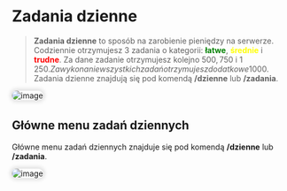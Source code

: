 <style>
img:not(.medium-zoom-image--opened):not(.navbar-link-icon) {
    max-width: 550px; /* Maksymalna szerokość */
    max-height: 500px; /* Maksymalna wysokość */
    width: auto; /* Automatyczna szerokość */
    height: auto; /* Automatyczna wysokość */
    object-fit: contain; /* Dopasowanie bez przycinania */
    margin: 0 8px 4px 0;
    box-shadow: 0 0 6px 4px rgba(0, 0, 0, .1);
    border-radius: 10px;
}
</style>

# Zadania dzienne

> **Zadania dzienne** to sposób na zarobienie pieniędzy na serwerze. Codziennie otrzymujesz 3 zadania o kategorii: <span style="color: green;">**łatwe**</span>, <span style="color: yellow;">**średnie**</span> i <span style="color: red;">**trudne**</span>. Za dane zadanie otrzymujesz kolejno 500$, 750$ i 1 250$. Za wykonanie wszystkich zadań otrzymujesz dodatkowe 1 000$. Zadania dzienne znajdują się pod komendą **/dzienne** lub **/zadania**.

![image](/pages/images/dailyquests/dailyquests-1.webp)

## Główne menu zadań dziennych

Główne menu zadań dziennych znajduje się pod komendą **/dzienne** lub **/zadania**.

![image](/pages/images/dailyquests/dailyquests-2.webp)